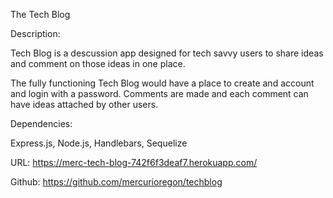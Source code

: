 The Tech Blog

Description:

Tech Blog is a descussion app designed for tech savvy users to share ideas and comment on those ideas in one place.

The fully functioning Tech Blog would have a place to create and account and login with a password. Comments are made and each comment can have ideas attached by other users.

Dependencies:

Express.js, Node.js, Handlebars, Sequelize

URL: https://merc-tech-blog-742f6f3deaf7.herokuapp.com/

Github: https://github.com/mercurioregon/techblog